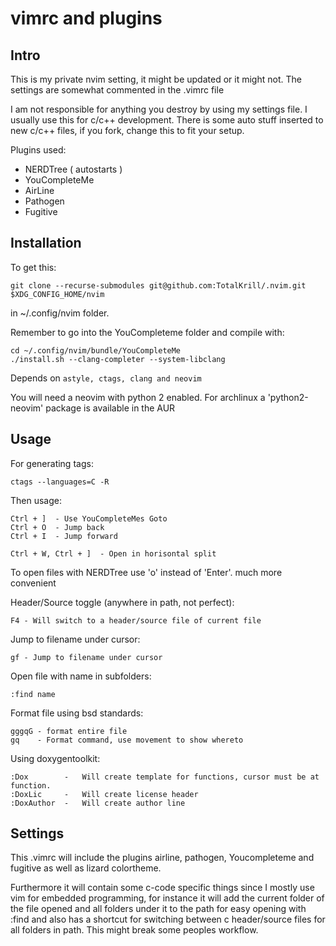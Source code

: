 vimrc and plugins
=================

Intro
-----

This is my private nvim setting, it might be updated or it
might not. The settings are somewhat commented in the .vimrc file

I am not responsible for anything you destroy by using
my settings file. I usually use this for c/c++ development.
There is some auto stuff inserted to new c/c++ files, if you fork, change this
to fit your setup.

Plugins used:

- NERDTree ( autostarts )
- YouCompleteMe
- AirLine
- Pathogen
- Fugitive


Installation
------------
To get this:

    git clone --recurse-submodules git@github.com:TotalKrill/.nvim.git $XDG_CONFIG_HOME/nvim

in ~/.config/nvim folder.

Remember to go into the YouCompleteme folder and compile with:

    cd ~/.config/nvim/bundle/YouCompleteMe
    ./install.sh --clang-completer --system-libclang

Depends on `astyle, ctags, clang and neovim`

You will need a neovim with python 2 enabled. For
archlinux a 'python2-neovim' package is available in the AUR


Usage
-----
For generating tags:

    ctags --languages=C -R

Then usage:

    Ctrl + ]  - Use YouCompleteMes Goto
    Ctrl + O  - Jump back
    Ctrl + I  - Jump forward

    Ctrl + W, Ctrl + ]  - Open in horisontal split

To open files with NERDTree use 'o' instead of 'Enter'.
much more convenient

Header/Source toggle (anywhere in path, not perfect):

    F4 - Will switch to a header/source file of current file

Jump to filename under cursor:

    gf - Jump to filename under cursor

Open file with name in subfolders:

    :find name

Format file using bsd standards:

    gggqG - format entire file
    gq    - Format command, use movement to show whereto

Using doxygentoolkit:

    :Dox        -   Will create template for functions, cursor must be at function.
    :DoxLic     -   Will create license header
    :DoxAuthor  -   Will create author line

Settings
---------

This .vimrc will include the plugins airline, pathogen, Youcompleteme and fugitive as
well as lizard colortheme.

Furthermore it will contain some c-code specific things since I mostly use vim for
embedded programming, for instance it will add the current folder of the file opened
and all folders under it to the path for easy opening with :find and also has a
shortcut for switching between c header/source files for all folders in path. This might break
some peoples workflow.


